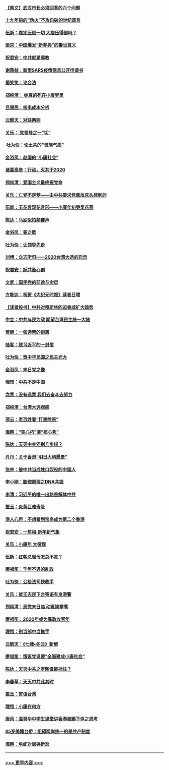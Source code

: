 #### [【网文】武汉市长必须回答的六个问题](../pages/nsc993/n11813848.md?t=01230301) 
#### [十九年前的“伪火”不攻自破的世纪谎言](../pages/nsc993/n11813238.md?t=01230301) 
#### [伍新：稳定压倒一切 大疫压得倒吗？](../pages/nsc993/n11812634.md?t=01230301) 
#### [梁京：中国爆发“新非典”的警世意义](../pages/nsc993/n11812554.md?t=01230301) 
#### [祝君安：中共就是邪教](../pages/nsc993/n11812431.md?t=01230301) 
#### [谢燕益：新型SARS疫情信息公开申请书](../pages/nsc993/n11808840.md?t=01230301) 
#### [蜀笑笑：论合法](../pages/nsc993/n11808064.md?t=01230301) 
#### [郑纯清： 她真的死在小康梦里](../pages/nsc993/n11806623.md?t=01230301) 
#### [吕锡民：核电成本分析](../pages/nsc993/n11806284.md?t=01230301) 
#### [云鹤天：对联两则](../pages/nsc993/n11805957.md?t=01230301) 
#### [关乐： 党领导之一“切”](../pages/nsc993/n11804505.md?t=01230301) 
#### [ 吐为快：论土共的“贵族气质”](../pages/nsc993/n11804490.md?t=01230301) 
#### [金浴凤：赵国的“小康社会”](../pages/nsc993/n11804452.md?t=01230301) 
#### [诸葛高参：行动，灭共于2020](../pages/nsc993/n11804120.md?t=01230301) 
#### [郑纯清：爱国主义最终要党命](../pages/nsc993/n11802197.md?t=01230301) 
#### [关乐：亡党不是梦——由中共要求党章放床头想到的](../pages/nsc993/n11802156.md?t=01230301) 
#### [伍新：无花言现花言形——小康年初哭吴花燕](../pages/nsc993/n11800044.md?t=01230301) 
#### [陈达：马屁似拍颠覆声](../pages/nsc993/n11800010.md?t=01230301) 
#### [金浴凤：春之歌](../pages/nsc993/n11797687.md?t=01230301) 
#### [吐为快：让领导先走](../pages/nsc993/n11797512.md?t=01230301) 
#### [刘博：众志所归——2020台湾大选的启示](../pages/nsc993/n11796878.md?t=01230301) 
#### [祝君安：妖共畜心剖](../pages/nsc993/n11794273.md?t=01230301) 
#### [文武：国民党的前途与命运](../pages/nsc993/n11794198.md?t=01230301) 
#### [方能达：祝贺《大纪元时报》读者日增](../pages/nsc993/n11793807.md?t=01230301) 
#### [【读者投书】中共对穆斯林的迫害成扩大趋势](../pages/nsc993/n11791371.md?t=01230301) 
#### [中立：中共与民为敌 期望台湾民主统一大陆](../pages/nsc993/n11790392.md?t=01230301) 
#### [苦胆：一张选票的距离](../pages/nsc993/n11788914.md?t=01230301) 
#### [陆客：致习近平的一封信](../pages/nsc993/n11788867.md?t=01230301) 
#### [吐为快：贺中华民国之民主光大](../pages/nsc993/n11788618.md?t=01230301) 
#### [金浴凤：末日党之像](../pages/nsc993/n11787475.md?t=01230301) 
#### [理悟：中共不是中国](../pages/nsc993/n11787463.md?t=01230301) 
#### [念贲：没有选票  我们去奋斗去努力](../pages/nsc993/n11787398.md?t=01230301) 
#### [郑纯清：台湾大选观感](../pages/nsc993/n11786210.md?t=01230301) 
#### [项云：老百姓看“打黑除恶”](../pages/nsc993/n11785398.md?t=01230301) 
#### [海网：“空心朽”演“核心秀”](../pages/nsc993/n11783874.md?t=01230301) 
#### [陈达：天灭中共还剩几步棋？](../pages/nsc993/n11783719.md?t=01230301) 
#### [丹丹：关于香港“明日大屿愿景”](../pages/nsc993/n11783273.md?t=01230301) 
#### [张林：被中共当成牲口奴役的中国人](../pages/nsc993/n11782397.md?t=01230301) 
#### [李小刚：脑控原理之DNA共振](../pages/nsc993/n11780962.md?t=01230301) 
#### [李清：习近平的唯一出路是解体中共](../pages/nsc993/n11780866.md?t=01230301) 
#### [振玉：炎黄巨难奇耻](../pages/nsc993/n11779632.md?t=01230301) 
#### [港人心声：不想看到宝岛成为第二个香港](../pages/nsc993/n11778817.md?t=01230301) 
#### [祝君安：一剪梅‧新年新气象](../pages/nsc993/n11776340.md?t=01230301) 
#### [关乐：小康年 大役现](../pages/nsc993/n11774213.md?t=01230301) 
#### [伍新：红朝总理令怎总不灵？](../pages/nsc993/n11770813.md?t=01230301) 
#### [廖祖笙：千年不遇的乱政](../pages/nsc993/n11770373.md?t=01230301) 
#### [吐为快：公检法司快收手](../pages/nsc993/n11770359.md?t=01230301) 
#### [关乐：就王志民下台寄语有良港警](../pages/nsc993/n11769903.md?t=01230301) 
#### [郑纯清：恶党末日临 动辄挨掌嘴](../pages/nsc993/n11769356.md?t=01230301) 
#### [廖祖笙：2020年或为暴政收官年](../pages/nsc993/n11768216.md?t=01230301) 
#### [理悟：别当郎中当推手](../pages/nsc993/n11768243.md?t=01230301) 
#### [云鹤天：《七律▪冬云》新解](../pages/nsc993/n11768204.md?t=01230301) 
#### [廖祖笙：饿饭党说要“全面建成小康社会”](../pages/nsc993/n11767482.md?t=01230301) 
#### [陈达：天灭中共之罗网谁能挡住？](../pages/nsc993/n11767465.md?t=01230301) 
#### [李春草：天灭中共此其时](../pages/nsc993/n11767452.md?t=01230301) 
#### [振玉：寄语台湾](../pages/nsc993/n11767432.md?t=01230301) 
#### [理悟：小康在何方](../pages/nsc993/n11767394.md?t=01230301) 
#### [唐风：温哥华中学生课堂讲香港被踢下体之思考](../pages/nsc993/n11766848.md?t=01230301) 
#### [85岁美籍台侨：阻碍两岸统一的是共产制度](../pages/nsc993/n11765043.md?t=01230301) 
#### [海网：龟蛇对鼠哭新愁](../pages/nsc993/n11764895.md?t=01230301) 

----
#### [ >>> 更早内容 <<< ](../indexes/nsc993-earlier.md)
